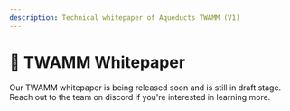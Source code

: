 ```yaml
---
description: Technical whitepaper of Aqueducts TWAMM (V1)
---
```


# 📰 TWAMM Whitepaper

Our TWAMM whitepaper is being released soon and is still in draft stage. Reach out to the team on discord if you're interested in learning more.
